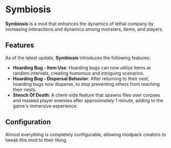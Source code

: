 # Symbiosis

**Symbiosis** is a mod that enhances the dynamics of lethal company by increasing interactions and dynamics among monsters, items, and players.

## Features  
As of the latest update, **Symbiosis** introduces the following features:

- **Hoarding Bug - Item Use**: Hoarding bugs can now utilize items at random intervals, creating humorous and intriguing scenarios.  
- **Hoarding Bug - Dispersal Behavior**: After returning to their nest, hoarding bugs now disperse, to stop preventing others from reaching their nests.  
- **Stench Of Death**: A client-side feature that spawns flies over corpses and masked player enemies after approximately 1 minute, adding to the game's immersive experience.

## Configuration
Almost everything is completely configurable, allowing modpack creators to tweak this mod to their liking.